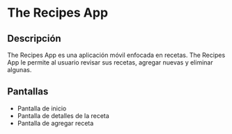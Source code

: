 # The Recipes App

## Descripción

The Recipes App es una aplicación móvil enfocada en recetas. The Recipes App le permite al usuario revisar sus recetas, agregar nuevas y eliminar algunas.

## Pantallas

- Pantalla de inicio
- Pantalla de detalles de la receta
- Pantalla de agregar receta
